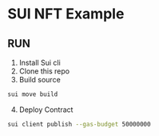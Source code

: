 # SUI NFT Example

## RUN

1. Install Sui cli
2. Clone this repo
3. Build source
```bash
sui move build
```
4. Deploy Contract
```bash
sui client publish --gas-budget 50000000
```
